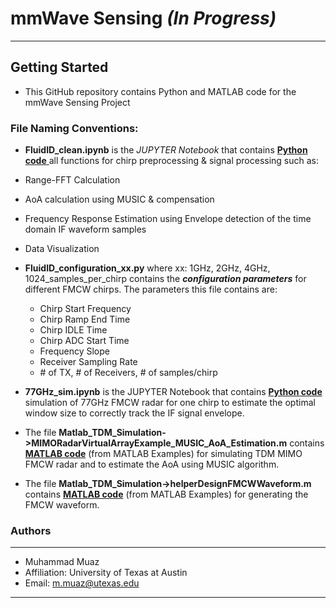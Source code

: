 # mmWave Sensing ***(In Progress)***
---

## Getting Started
- This GitHub repository contains Python and MATLAB code for the mmWave Sensing Project
### File Naming Conventions: 

- **FluidID_clean.ipynb** is the *JUPYTER Notebook* that contains <ins> **Python code** </ins>  all functions for chirp preprocessing & signal processing such as: 
 - Range-FFT Calculation
 - AoA calculation using MUSIC & compensation 
 - Frequency Response Estimation using Envelope detection of the time domain IF waveform samples 
 - Data Visualization

- **FluidID_configuration_xx.py** where xx: 1GHz, 2GHz, 4GHz, 1024_samples_per_chirp contains the ***configuration parameters*** for different FMCW chirps.
The parameters this file contains are:
	- Chirp Start Frequency
	- Chirp Ramp End Time
	- Chirp IDLE Time
	- Chirp ADC Start Time 
	- Frequency Slope
	- Receiver Sampling Rate
	- \# of TX, # of Receivers, # of samples/chirp

- **77GHz_sim.ipynb** is the JUPYTER Notebook that contains <ins>**Python code**</ins> simulation of 77GHz FMCW radar for one chirp to estimate the optimal window size to correctly track the IF signal envelope.

- The file **Matlab_TDM_Simulation->MIMORadarVirtualArrayExample_MUSIC_AoA_Estimation.m** contains <ins>**MATLAB code**</ins> (from MATLAB Examples) for simulating TDM MIMO FMCW radar and to estimate the AoA using MUSIC algorithm.

- The file **Matlab_TDM_Simulation->helperDesignFMCWWaveform.m** contains <ins>**MATLAB code**</ins> (from MATLAB Examples) for generating the FMCW waveform.

### Authors
---
-  Muhammad Muaz
- Affiliation: University of Texas at Austin
- Email: [m.muaz@utexas.edu](m.muaz@utexas.edu)
---
